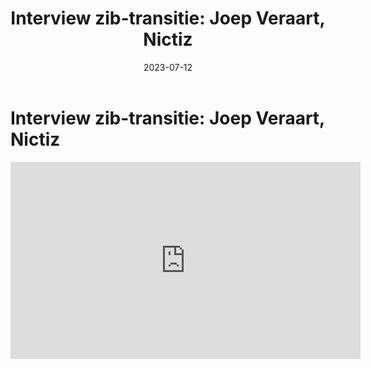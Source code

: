 ﻿---
title: 'Interview zib-transitie: Joep Veraart, Nictiz'
date: 2023-07-12
authors:
  - arjanvanbremen
slug: interview-zib-transitie-joep-veraart
categories:
  - Interview
---

# Interview zib-transitie: Joep Veraart, Nictiz

<iframe
    width="560"
    height="315"
    src="https://www.youtube.com/embed/jlLKdKcDriE?si=v-c_m5Hv2iycaOHg"
    title="YouTube video player"
    frameborder="0"
    allow="accelerometer; autoplay; clipboard-write; encrypted-media; gyroscope; picture-in-picture; web-share"
    referrerpolicy="strict-origin-when-cross-origin"
    allowfullscreen>
</iframe>